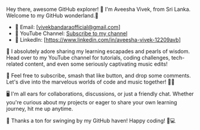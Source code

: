 Hey there, awesome GitHub explorer! 👋 I'm Aveesha Vivek, from Sri Lanka. Welcome to my GitHub wonderland.🌟

- 📧 Email: [vivekbandaraofficial@gmail.com]
- 🎥 YouTube Channel: [Subscribe to my channel](https://www.youtube.com/channel/UCO0Dl3McYTObMabvKXh1_KQ)
- 📧 LinkedIn: [https://www.linkedin.com/in/aveesha-vivek-12209avb]

📩 I absolutely adore sharing my learning escapades and pearls of wisdom. Head over to my YouTube channel for tutorials, coding challenges, tech-related content, and even some seriously captivating music edits!

🎵 Feel free to subscribe, smash that like button, and drop some comments. Let's dive into the marvelous worlds of code and music together! 🚀🎶

🖥 I'm all ears for collaborations, discussions, or just a friendly chat. Whether you're curious about my projects or eager to share your own learning journey, hit me up anytime.

🚀 Thanks a ton for swinging by my GitHub haven! Happy coding! 🤖💻
